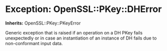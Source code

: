 # Exception: OpenSSL::PKey::DHError
**Inherits:** OpenSSL::PKey::PKeyError
    

Generic exception that is raised if an operation on a DH PKey fails
unexpectedly or in case an instantiation of an instance of DH fails due to
non-conformant input data.




